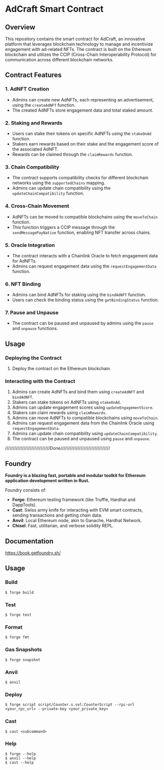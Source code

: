 # AdCraft Smart Contract

## Overview

This repository contains the smart contract for AdCraft, an innovative platform that leverages blockchain technology to manage and incentivize engagement with ad-related NFTs. The contract is built on the Ethereum blockchain and utilizes the CCIP (Cross-Chain Interoperability Protocol) for communication across different blockchain networks.

## Contract Features

### 1. AdNFT Creation

- Admins can create new AdNFTs, each representing an advertisement, using the `createAdNFT` function.
- The created AdNFTs store engagement data and total staked amount.

### 2. Staking and Rewards

- Users can stake their tokens on specific AdNFTs using the `stakeOnAd` function.
- Stakers earn rewards based on their stake and the engagement score of the associated AdNFT.
- Rewards can be claimed through the `claimRewards` function.

### 3. Chain Compatibility

- The contract supports compatibility checks for different blockchain networks using the `supportedChains` mapping.
- Admins can update chain compatibility using the `updateChainCompatibility` function.

### 4. Cross-Chain Movement

- AdNFTs can be moved to compatible blockchains using the `moveToChain` function.
- This function triggers a CCIP message through the `sendMessagePayNative` function, enabling NFT transfer across chains.

### 5. Oracle Integration

- The contract interacts with a Chainlink Oracle to fetch engagement data for AdNFTs.
- Admins can request engagement data using the `requestEngagementData` function.

### 6. NFT Binding

- Admins can bind AdNFTs for staking using the `bindAdNFT` function.
- Users can check the binding status using the `getBindingStatus` function.

### 7. Pause and Unpause

- The contract can be paused and unpaused by admins using the `pause` and `unpause` functions.

## Usage

### Deploying the Contract

1. Deploy the contract on the Ethereum blockchain.

### Interacting with the Contract

1. Admins can create AdNFTs and bind them using `createAdNFT` and `bindAdNFT`.
2. Stakers can stake tokens on AdNFTs using `stakeOnAd`.
3. Admins can update engagement scores using `updateEngagementScore`.
4. Stakers can claim rewards using `claimRewards`.
5. Admins can move AdNFTs to compatible blockchains using `moveToChain`.
6. Admins can request engagement data from the Chainlink Oracle using `requestEngagementData`.
7. Admins can update chain compatibility using `updateChainCompatibility`.
8. The contract can be paused and unpaused using `pause` and `unpause`.

/////////////////////////////Done////////////////////////////////

## Foundry

**Foundry is a blazing fast, portable and modular toolkit for Ethereum application development written in Rust.**

Foundry consists of:

-   **Forge**: Ethereum testing framework (like Truffle, Hardhat and DappTools).
-   **Cast**: Swiss army knife for interacting with EVM smart contracts, sending transactions and getting chain data.
-   **Anvil**: Local Ethereum node, akin to Ganache, Hardhat Network.
-   **Chisel**: Fast, utilitarian, and verbose solidity REPL.

## Documentation

https://book.getfoundry.sh/

## Usage

### Build

```shell
$ forge build
```

### Test

```shell
$ forge test
```

### Format

```shell
$ forge fmt
```

### Gas Snapshots

```shell
$ forge snapshot
```

### Anvil

```shell
$ anvil
```

### Deploy

```shell
$ forge script script/Counter.s.sol:CounterScript --rpc-url <your_rpc_url> --private-key <your_private_key>
```

### Cast

```shell
$ cast <subcommand>
```

### Help

```shell
$ forge --help
$ anvil --help
$ cast --help
```
